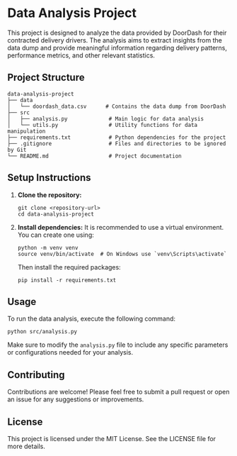# Data Analysis Project

This project is designed to analyze the data provided by DoorDash for their contracted delivery drivers. The analysis aims to extract insights from the data dump and provide meaningful information regarding delivery patterns, performance metrics, and other relevant statistics.

## Project Structure

```
data-analysis-project
├── data
│   └── doordash_data.csv      # Contains the data dump from DoorDash
├── src
│   ├── analysis.py             # Main logic for data analysis
│   └── utils.py                # Utility functions for data manipulation
├── requirements.txt            # Python dependencies for the project
├── .gitignore                  # Files and directories to be ignored by Git
└── README.md                   # Project documentation
```

## Setup Instructions

1. **Clone the repository:**
   ```
   git clone <repository-url>
   cd data-analysis-project
   ```

2. **Install dependencies:**
   It is recommended to use a virtual environment. You can create one using:
   ```
   python -m venv venv
   source venv/bin/activate  # On Windows use `venv\Scripts\activate`
   ```
   Then install the required packages:
   ```
   pip install -r requirements.txt
   ```

## Usage

To run the data analysis, execute the following command:
```
python src/analysis.py
```

Make sure to modify the `analysis.py` file to include any specific parameters or configurations needed for your analysis.

## Contributing

Contributions are welcome! Please feel free to submit a pull request or open an issue for any suggestions or improvements.

## License

This project is licensed under the MIT License. See the LICENSE file for more details.